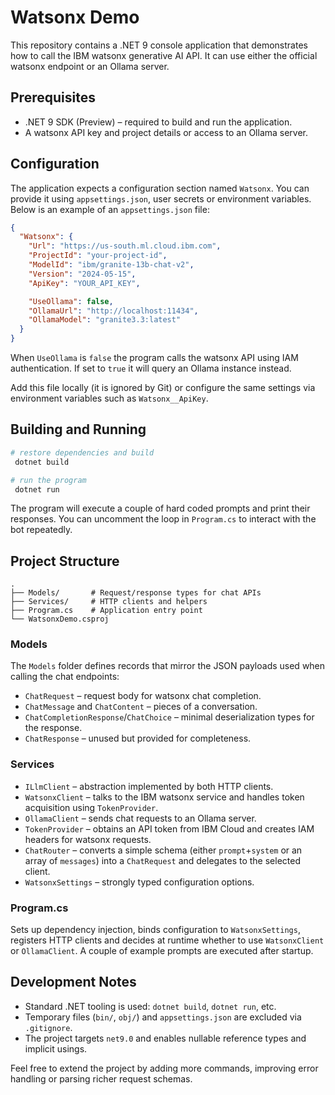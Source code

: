 # Watsonx Demo

This repository contains a .NET 9 console application that demonstrates how to call the IBM watsonx generative AI API. It can use either the official watsonx endpoint or an Ollama server.

## Prerequisites

- .NET 9 SDK (Preview) – required to build and run the application.
- A watsonx API key and project details or access to an Ollama server.

## Configuration

The application expects a configuration section named `Watsonx`. You can provide it using `appsettings.json`, user secrets or environment variables. Below is an example of an `appsettings.json` file:

```json
{
  "Watsonx": {
    "Url": "https://us-south.ml.cloud.ibm.com",
    "ProjectId": "your-project-id",
    "ModelId": "ibm/granite-13b-chat-v2",
    "Version": "2024-05-15",
    "ApiKey": "YOUR_API_KEY",

    "UseOllama": false,
    "OllamaUrl": "http://localhost:11434",
    "OllamaModel": "granite3.3:latest"
  }
}
```

When `UseOllama` is `false` the program calls the watsonx API using IAM authentication. If set to `true` it will query an Ollama instance instead.

Add this file locally (it is ignored by Git) or configure the same settings via environment variables such as `Watsonx__ApiKey`.

## Building and Running

```bash
# restore dependencies and build
 dotnet build

# run the program
 dotnet run
```

The program will execute a couple of hard coded prompts and print their responses. You can uncomment the loop in `Program.cs` to interact with the bot repeatedly.

## Project Structure

```
.
├── Models/       # Request/response types for chat APIs
├── Services/     # HTTP clients and helpers
├── Program.cs    # Application entry point
└── WatsonxDemo.csproj
```

### Models

The `Models` folder defines records that mirror the JSON payloads used when calling the chat endpoints:

- `ChatRequest` – request body for watsonx chat completion.
- `ChatMessage` and `ChatContent` – pieces of a conversation.
- `ChatCompletionResponse`/`ChatChoice` – minimal deserialization types for the response.
- `ChatResponse` – unused but provided for completeness.

### Services

- `ILlmClient` – abstraction implemented by both HTTP clients.
- `WatsonxClient` – talks to the IBM watsonx service and handles token acquisition using `TokenProvider`.
- `OllamaClient` – sends chat requests to an Ollama server.
- `TokenProvider` – obtains an API token from IBM Cloud and creates IAM headers for watsonx requests.
- `ChatRouter` – converts a simple schema (either `prompt`+`system` or an array of `messages`) into a `ChatRequest` and delegates to the selected client.
- `WatsonxSettings` – strongly typed configuration options.

### Program.cs

Sets up dependency injection, binds configuration to `WatsonxSettings`, registers HTTP clients and decides at runtime whether to use `WatsonxClient` or `OllamaClient`. A couple of example prompts are executed after startup.

## Development Notes

- Standard .NET tooling is used: `dotnet build`, `dotnet run`, etc.
- Temporary files (`bin/`, `obj/`) and `appsettings.json` are excluded via `.gitignore`.
- The project targets `net9.0` and enables nullable reference types and implicit usings.

Feel free to extend the project by adding more commands, improving error handling or parsing richer request schemas.


